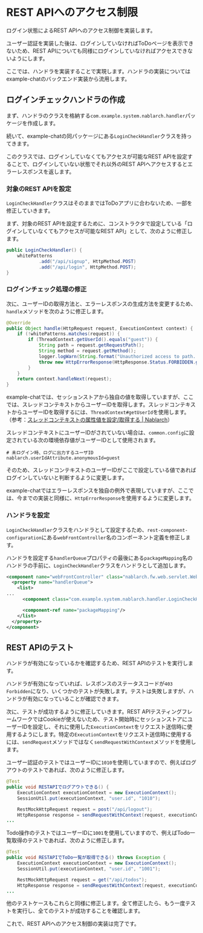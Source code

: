 # REST APIへのアクセス制限

ログイン状態によるREST APIへのアクセス制御を実装します。

ユーザー認証を実装した後は、ログインしていなければToDoページを表示できないため、REST APIについても同様にログインしていなければアクセスできないようにします。

ここでは、ハンドラを実装することで実現します。ハンドラの実装についてはexample-chatのバックエンド実装から流用します。

## ログインチェックハンドラの作成

まず、ハンドラのクラスを格納する`com.example.system.nablarch.handler`パッケージを作成します。

続いて、example-chatの同パッケージにある`LoginCheckHandler`クラスを持ってきます。

このクラスでは、ログインしていなくてもアクセスが可能なREST APIを設定することで、ログインしていない状態でそれ以外のREST APIへアクセスするとエラーレスポンスを返します。

### 対象のREST APIを設定

`LoginCheckHandler`クラスはそのままではToDoアプリに合わないため、一部を修正していきます。

まず、対象のREST APIを設定するために、コンストラクタで設定している「ログインしていなくてもアクセスが可能なREST API」として、次のように修正します。

```java
public LoginCheckHandler() {
    whitePatterns
            .add("/api/signup", HttpMethod.POST)
            .add("/api/login", HttpMethod.POST);
}
```

### ログインチェック処理の修正

次に、ユーザーIDの取得方法と、エラーレスポンスの生成方法を変更するため、`handle`メソッドを次のように修正します。

```java
@Override
public Object handle(HttpRequest request, ExecutionContext context) {
    if (!whitePatterns.matches(request)) {
        if (ThreadContext.getUserId().equals("guest")) {
            String path = request.getRequestPath();
            String method = request.getMethod();
            logger.logWarn(String.format("Unauthorized access to path. path=[%s] method=[%s]", path, method));
            throw new HttpErrorResponse(HttpResponse.Status.FORBIDDEN.getStatusCode());
        }
    }
    return context.handleNext(request);
}
```

example-chatでは、セッションストアから独自の値を取得していますが、ここでは、スレッドコンテキストからユーザーIDを取得します。スレッドコンテキストからユーザーIDを取得するには、`ThreadContext#getUserId`を使用します。（参考：[スレッドコンテキストの属性値を設定/取得する | Nablarch](https://nablarch.github.io/docs/5u18/doc/application_framework/application_framework/handlers/common/thread_context_handler.html#thread-context-handler-attribute-access)）

スレッドコンテキストにユーザーIDがされていない場合は、`common.config`に設定されている次の環境依存値がユーザーIDとして使用されます。

```
# 未ログイン時、ログに出力するユーザID
nablarch.userIdAttribute.anonymousId=guest
```

そのため、スレッドコンテキストのユーザーIDがここで設定している値であればログインしていないと判断するように変更します。

example-chatではエラーレスポンスを独自の例外で表現していますが、ここでは、今までの実装と同様に、`HttpErrorResponse`を使用するように変更します。

### ハンドラを設定

`LoginCheckHandler`クラスをハンドラとして設定するため、`rest-component-configuration`にある`webFrontController`名のコンポーネント定義を修正します。

ハンドラを設定する`handlerQueue`プロパティの最後にある`packageMapping`名のハンドラの手前に、`LoginCheckHandler`クラスをハンドラとして追加します。

```xml
<component name="webFrontController" class="nablarch.fw.web.servlet.WebFrontController">
  <property name="handlerQueue">
    <list>
...
      <component class="com.example.system.nablarch.handler.LoginCheckHandler"/>

      <component-ref name="packageMapping"/>
    </list>
  </property>
</component>
```

## REST APIのテスト

ハンドラが有効になっているかを確認するため、REST APIのテストを実行します。

ハンドラが有効になっていれば、レスポンスのステータスコードが`403 Forbidden`になり、いくつかのテストが失敗します。テストは失敗しますが、ハンドラが有効になっていることが確認できます。

次に、テストが成功するように修正していきます。REST APIテスティングフレームワークではCookieが使えないため、テスト開始時にセッションストアにユーザーIDを設定し、それに使用した`ExecutionContext`をリクエスト送信時に使用するようにします。特定の`ExecutionContext`をリクエスト送信時に使用するには、`sendRequest`メソッドではなく`sendRequestWithContext`メソッドを使用します。

ユーザー認証のテストではユーザーIDに`1010`を使用していますので、例えばログアウトのテストであれば、次のように修正します。

```java
@Test
public void RESTAPIでログアウトできる() {
    ExecutionContext executionContext = new ExecutionContext();
    SessionUtil.put(executionContext, "user.id", "1010");

    RestMockHttpRequest request = post("/api/logout");
    HttpResponse response = sendRequestWithContext(request, executionContext);
...
```

Todo操作のテストではユーザーIDに`1001`を使用していますので、例えばTodo一覧取得のテストであれば、次のように修正します。

```java
@Test
public void RESTAPIでToDo一覧が取得できる() throws Exception {
    ExecutionContext executionContext = new ExecutionContext();
    SessionUtil.put(executionContext, "user.id", "1001");

    RestMockHttpRequest request = get("/api/todos");
    HttpResponse response = sendRequestWithContext(request, executionContext);
...
```

他のテストケースもこれらと同様に修正します。全て修正したら、もう一度テストを実行し、全てのテストが成功することを確認します。

これで、REST APIへのアクセス制御の実装は完了です。
